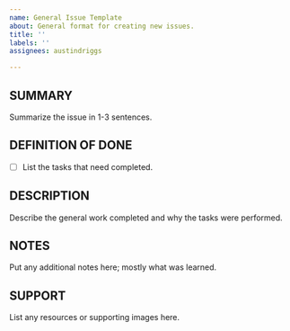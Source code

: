 ```yaml
---
name: General Issue Template
about: General format for creating new issues.
title: ''
labels: ''
assignees: austindriggs

---
```


## SUMMARY

Summarize the issue in 1-3 sentences.

## DEFINITION OF DONE

* [ ] List the tasks that need completed.

## DESCRIPTION

Describe the general work completed and why the tasks were performed.

## NOTES

Put any additional notes here; mostly what was learned.

## SUPPORT

List any resources or supporting images here.
